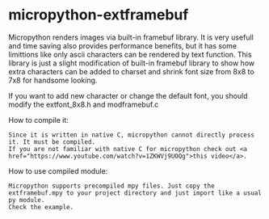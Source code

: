# micropython-extframebuf

Micropython renders images via built-in framebuf library.
It is very usefull and time saving also provides performance benefits, but it has some limittions like only ascii characters can be rendered by text function.
This library is just a slight modification of built-in framebuf library to show how extra characters can be added to charset and shrink font size from
8x8 to 7x8 for handsome looking.

If you want to add new character or change the default font, you should modify the extfont_8x8.h and modframebuf.c

How to compile it:

	Since it is written in native C, micropython cannot directly process it. It must be compiled. 
	If you are not familiar with native C for micropython check out <a href="https://www.youtube.com/watch?v=1ZKWVj9UOQg">this video</a>.
	
	

How to use compiled module:

	Micropython supports precompiled mpy files. Just copy the extframebuf.mpy to your project directory and just import like a usual py module.
	Check the example.
